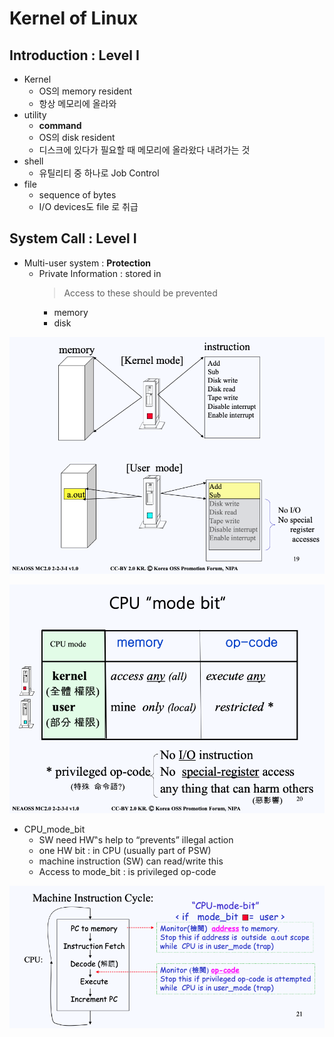 # Kernel of Linux
## Introduction : Level I

- Kernel
  - OS의 memory resident
  - 항상 메모리에 올라와
- utility
  - **command** 
  - OS의 disk resident
  - 디스크에 있다가 필요할 때 메모리에 올라왔다 내려가는 것
- shell
  - 유틸리티 중 하나로 Job Control
- file
  - sequence of bytes
  - I/O devices도 file 로 취급

## System Call : Level I
- Multi-user system : **Protection**
  - Private Information : stored in
    > Access to these should be prevented
    - memory
    - disk

![Access way about Kernel and User mode](image/kernel_user_mode.png)

![Cpu "mode bit"](image/cpu_mode_bit.png)

- CPU_mode_bit
  - SW need HW‟s help to “prevents” illegal action
  - one HW bit : in CPU (usually part of PSW)
  - machine instruction (SW) can read/write this
  - Access to mode_bit : is privileged op-code

![Machine Instruction Cycle](image/machine_Instruction_cycle.png)

